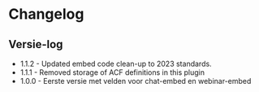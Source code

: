 # Changelog

## Versie-log

* 1.1.2 - Updated embed code clean-up to 2023 standards.
* 1.1.1 - Removed storage of ACF definitions in this plugin 
* 1.0.0 - Eerste versie met velden voor chat-embed en webinar-embed

